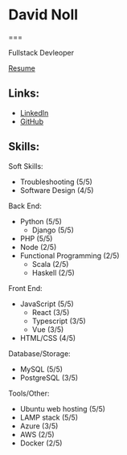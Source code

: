 
# David Noll
===

Fullstack Devleoper

[Resume](./pdf/DavidNoll-Resume.pdf)

Links:
---
- [LinkedIn](https://www.linkedin.com/feed/)
- [GitHub](https://github.com/davidmnoll/)

Skills:
---
Soft Skills:
- Troubleshooting (5/5)
- Software Design (4/5)
<!-- - TDD (2/5) -->

Back End:
- Python (5/5)
    - Django (5/5)
    <!-- - Pytest (4/5) -->
- PHP (5/5)
    <!-- - Laravel (3/5) -->
    <!-- - Yii (4/5) -->
- Node (2/5)
    <!-- - Express (2/5) -->
- Functional Programming (2/5)
    - Scala (2/5)
    - Haskell (2/5)

Front End:
- JavaScript (5/5)
    - React (3/5)
    - Typescript (3/5)
    - Vue (3/5)
    <!-- - Redux/Vuex (2/5) -->
- HTML/CSS (4/5)
<!-- - Design (2/5) -->

Database/Storage:
- MySQL (5/5)
- PostgreSQL (3/5)
<!-- - Mongo (1/5) -->
<!-- - Redis (1/5) -->

Tools/Other:
- Ubuntu web hosting (5/5)
- LAMP stack (5/5)
- Azure (3/5)
- AWS (2/5)
- Docker (2/5)
<!-- - Selenium (3/5) -->
<!-- - Heroku (3/5) -->
